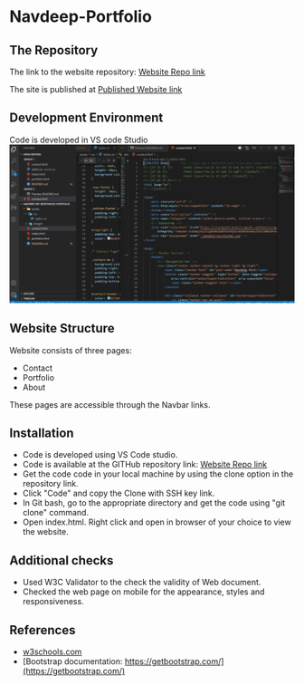 # Navdeep-Portfolio




## The Repository

The link to the website repository: [Website Repo link](https://github.com/NavdeepDP/Navdeep-my-responsive-portfolio)

The site is published at [Published Website link](https://navdeepdp.github.io/Navdeep-my-responsive-portfolio/)

## Development Environment
Code is developed in VS code Studio
![Development Environment](./assets/images/vs-code.png)


## Website Structure

Website consists of three pages:

- Contact
- Portfolio
- About

These pages are accessible through the Navbar links.

## Installation

- Code is developed using VS Code studio.
- Code is available at the GITHub repository link: [Website Repo link](https://github.com/NavdeepDP/Navdeep-my-responsive-portfolio)
- Get the code code in your local machine by using the clone option in the repository link.
- Click "Code" and copy the Clone with SSH key link.
- In Git bash, go to the appropriate directory and get the code using "git clone" command.
- Open index.html. Right click and open in browser of your choice to view the website.


## Additional checks

- Used W3C Validator to the check the validity of Web document.
- Checked the web page on mobile for the appearance, styles and responsiveness.

## References

- [w3schools.com](https://www.w3schools.com/)
- [Bootstrap documentation: https://getbootstrap.com/](https://getbootstrap.com/)



